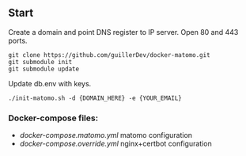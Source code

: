 ## Start

Create a domain and point DNS register to IP server. Open 80 and 443 ports.

    git clone https://github.com/guillerDev/docker-matomo.git
    git submodule init
    git submodule update

Update db.env with keys.

    ./init-matomo.sh -d {DOMAIN_HERE} -e {YOUR_EMAIL}

### Docker-compose files:

 - *docker-compose.matomo.yml* matomo configuration
 - *docker-compose.override.yml* nginx+certbot configuration
